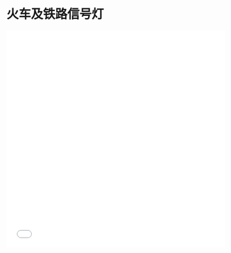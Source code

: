 # 火车及铁路信号灯

<iframe src="//player.bilibili.com/player.html?aid=78769279&bvid=BV1YJ411y7th&cid=134780526&page=1&high_quality=1&danmaku=0" allowfullscreen="allowfullscreen" width="100%" height="500" scrolling="no" frameborder="0" sandbox="allow-top-navigation allow-same-origin allow-forms allow-scripts"></iframe>
